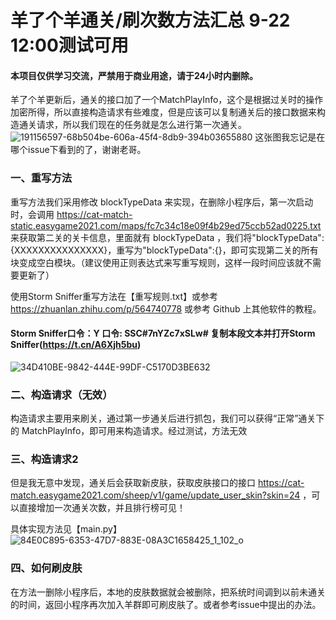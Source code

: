 # 羊了个羊通关/刷次数方法汇总 9-22 12:00测试可用
#### 本项目仅供学习交流，严禁用于商业用途，请于24小时内删除。

羊了个羊更新后，通关的接口加了一个MatchPlayInfo，这个是根据过关时的操作加密所得，所以直接构造请求有些难度，但是应该可以复制通关后的接口数据来构造通关请求，所以我们现在的任务就是怎么进行第一次通关。
![191156597-68b504be-606a-45f4-8db9-394b03655880](https://user-images.githubusercontent.com/58501978/191182419-c6142551-7a80-4040-83f3-fb1663d3b746.jpeg)
这张图我忘记是在哪个issue下看到的了，谢谢老哥。

### 一、重写方法
重写方法我们采用修改 blockTypeData 来实现，在删除小程序后，第一次启动时，会调用 https://cat-match-static.easygame2021.com/maps/fc7c34c18e09f4b29ed75ccb52ad0225.txt 来获取第二关的关卡信息，里面就有 blockTypeData ，我们将"blockTypeData":{XXXXXXXXXXXXXXX}，重写为"blockTypeData":{}，即可实现第二关的所有块变成空白模块。（建议使用正则表达式来写重写规则，这样一段时间应该就不需要更新了）

使用Storm Sniffer重写方法在【重写规则.txt】或参考 https://zhuanlan.zhihu.com/p/564740778 或参考 Github 上其他软件的教程。

#### Storm Sniffer口令：Y 口令: SSC#7nYZc7xSLw# 复制本段文本并打开Storm Sniffer(https://t.cn/A6Xjh5bu) 
![34D410BE-9842-444E-99DF-C5170D3BE632](https://user-images.githubusercontent.com/58501978/191191784-48a4c021-f99b-4a9f-9245-834827d8e118.jpeg)

### 二、构造请求（无效）
构造请求主要用来刷关，通过第一步通关后进行抓包，我们可以获得“正常”通关下的 MatchPlayInfo，即可用来构造请求。经过测试，方法无效

### 三、构造请求2
但是我无意中发现，通关后会获取新皮肤，获取皮肤接口的接口 https://cat-match.easygame2021.com/sheep/v1/game/update_user_skin?skin=24 ，可以直接增加一次通关次数，并且排行榜可见！

具体实现方法见【main.py】
![84E0C895-6353-47D7-883E-08A3C1658425_1_102_o](https://user-images.githubusercontent.com/58501978/191184491-49a6bd09-552a-48f1-8e7a-b371a8a8043a.jpeg)

### 四、如何刷皮肤
在方法一删除小程序后，本地的皮肤数据就会被删除，把系统时间调到以前未通关的时间，返回小程序再次加入羊群即可刷皮肤了。或者参考issue中提出的办法。
